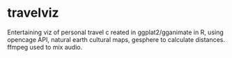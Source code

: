 # travelviz
Entertaining viz of personal travel c reated in ggplat2/gganimate in R, using opencage API, natural earth cultural maps, gesphere to calculate distances.  ffmpeg used to mix audio.
